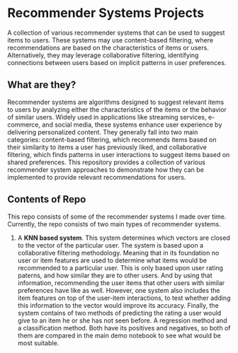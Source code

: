 # <b>Recommender Systems Projects</b>
A collection of various recommender systems that can be used to suggest items to users. These systems may use content-based filtering, where recommendations are based on the characteristics of items or users. Alternatively, they may leverage collaborative filtering, identifying connections between users based on implicit patterns in user preferences.

## What are they?
Recommender systems are algorithms designed to suggest relevant items to users by analyzing either the characteristics of the items or the behavior of similar users. Widely used in applications like streaming services, e-commerce, and social media, these systems enhance user experience by delivering personalized content. They generally fall into two main categories: content-based filtering, which recommends items based on their similarity to items a user has previously liked, and collaborative filtering, which finds patterns in user interactions to suggest items based on shared preferences. This repository provides a collection of various recommender system approaches to demonstrate how they can be implemented to provide relevant recommendations for users.

## Contents of Repo
This repo consists of some of the recommender systems I made over time. Currently, the repo consists of two main types of recommender systems. 

1) A <b>KNN based system</b>. This system determines which vectors are closed to the vector of the particular user. The system is based upon a collaborative filtering methodology. Meaning that in its foundation no user or item features are used to determine what items would be recommended to a particular user. This is only based upon user rating paterns, and how similar they are to other users. And by using that information, recommending the user items that other users with similar preferences have like as well. However, one system also includes the item features on top of the user-item interactions, to test whether adding this information to the vector would improve its accuracy. Finally, the system contains of two methods of predicting the rating a user would give to an item he or she has not seen before. A regression method and a classification method. Both have its positives and negatives, so both of them are compared in the main demo notebook to see what would be most suitable. 


